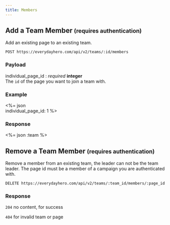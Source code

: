 ```yaml
---
title: Members
---
```

## Add a Team Member <small>(requires authentication)</small>

Add an existing page to an existing team.

    POST https://everydayhero.com/api/v2/teams/:id/members

### Payload

individual_page_id : _required_ **integer**<br/>
The `id` of the page you want to join a team with.

### Example

<%= json \
  individual_page_id: 1
%>

### Response

<%= json :team %>


## Remove a Team Member <small>(requires authentication)</small>

Remove a member from an existing team, the leader can not be the team leader.
The page id must be a member of a campaign you are authenticated with.

    DELETE https://everydayhero.com/api/v2/teams/:team_id/members/:page_id


### Response

`204` no content, for success

`404` for invalid team or page